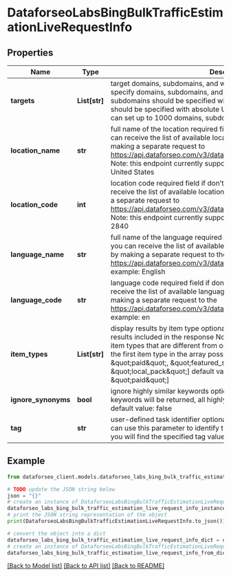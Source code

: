# DataforseoLabsBingBulkTrafficEstimationLiveRequestInfo


## Properties

Name | Type | Description | Notes
------------ | ------------- | ------------- | -------------
**targets** | **List[str]** | target domains, subdomains, and webpages required field you can specify domains, subdomains, and webpages in this field; domains and subdomains should be specified without https:// and www.; pages should be specified with absolute URL, including https:// and www.; you can set up to 1000 domains, subdomains or webpages | [optional] 
**location_name** | **str** | full name of the location required field if don’t specify location_code you can receive the list of available locations with their location_name by making a separate request to https://api.dataforseo.com/v3/dataforseo_labs/locations_and_languages; Note: this endpoint currently supports the US location only; example: United States | [optional] 
**location_code** | **int** | location code required field if don’t specify location_name you can receive the list of available locations with their location_code by making a separate request to https://api.dataforseo.com/v3/dataforseo_labs/locations_and_languages; Note: this endpoint currently supports the US location only; example: 2840 | [optional] 
**language_name** | **str** | full name of the language required field if don’t specify language_code you can receive the list of available languages with their language_name by making a separate request to the https://api.dataforseo.com/v3/dataforseo_labs/locations_and_languages example: English | [optional] 
**language_code** | **str** | language code required field if don’t specify language_name you can receive the list of available languages with their language_code by making a separate request to the https://api.dataforseo.com/v3/dataforseo_labs/locations_and_languages example: en | [optional] 
**item_types** | **List[str]** | display results by item type optional field indicates the type of search results included in the response Note: if the item_types array contains item types that are different from organic, the results will be ordered by the first item type in the array possible values: [\&quot;organic\&quot;, \&quot;paid\&quot;, \&quot;featured_snippet\&quot;, \&quot;local_pack\&quot;] default value: [\&quot;organic\&quot;, \&quot;paid\&quot;] | [optional] 
**ignore_synonyms** | **bool** | ignore highly similar keywords optional field if set to true, only core keywords will be returned, all highly similar keywords will be excluded; default value: false | [optional] 
**tag** | **str** | user-defined task identifier optional field the character limit is 255 you can use this parameter to identify the task and match it with the result you will find the specified tag value in the data object of the response | [optional] 

## Example

```python
from dataforseo_client.models.dataforseo_labs_bing_bulk_traffic_estimation_live_request_info import DataforseoLabsBingBulkTrafficEstimationLiveRequestInfo

# TODO update the JSON string below
json = "{}"
# create an instance of DataforseoLabsBingBulkTrafficEstimationLiveRequestInfo from a JSON string
dataforseo_labs_bing_bulk_traffic_estimation_live_request_info_instance = DataforseoLabsBingBulkTrafficEstimationLiveRequestInfo.from_json(json)
# print the JSON string representation of the object
print(DataforseoLabsBingBulkTrafficEstimationLiveRequestInfo.to_json())

# convert the object into a dict
dataforseo_labs_bing_bulk_traffic_estimation_live_request_info_dict = dataforseo_labs_bing_bulk_traffic_estimation_live_request_info_instance.to_dict()
# create an instance of DataforseoLabsBingBulkTrafficEstimationLiveRequestInfo from a dict
dataforseo_labs_bing_bulk_traffic_estimation_live_request_info_from_dict = DataforseoLabsBingBulkTrafficEstimationLiveRequestInfo.from_dict(dataforseo_labs_bing_bulk_traffic_estimation_live_request_info_dict)
```
[[Back to Model list]](../README.md#documentation-for-models) [[Back to API list]](../README.md#documentation-for-api-endpoints) [[Back to README]](../README.md)


